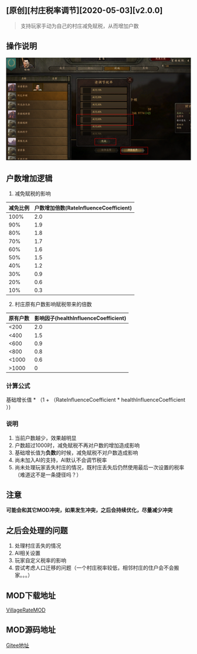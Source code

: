 ## [原创]\[村庄税率调节\][2020-05-03]\[v2.0.0\]

> 支持玩家手动为自己的村庄减免赋税，从而增加户数

## 操作说明

![操作说明](./_image/1.png)

## 户数增加逻辑

1. 减免赋税的影响

| 减免比例 | 户数增加倍数(RateInfluenceCoefficient) |
| -------- | -------------------------------------- |
| 100%     | 2.0                                    |
| 90%      | 1.9                                    |
| 80%      | 1.8                                    |
| 70%      | 1.7                                    |
| 60%      | 1.6                                    |
| 50%      | 1.5                                    |
| 40%      | 1.2                                    |
| 30%      | 0.9                                    |
| 20%      | 0.6                                    |
| 10%      | 0.3                                    |

2. 村庄原有户数影响赋税带来的倍数 

| 原有户数 | 影响因子(healthInfluenceCoefficient) |
| -------- | ------------------------------------ |
| <200     | 2.0                                  |
| <400     | 1.5                                  |
| <600     | 0.9                                  |
| <800     | 0.8                                  |
| <1000    | 0.6                                  |
| >1000    | 0                                    |

### 计算公式

基础增长值 * （1 + （RateInfluenceCoefficient * healthInfluenceCoefficient ）)

### 说明

1. 当前户数越少，效果越明显
2. 户数超过1000时，减免赋税不再对户数的增加造成影响
3. 基础增长值为**负数**的时候，减免赋税不对户数造成影响
4. 尚未加入AI的支持，AI默认不会调节税率
5. 尚未处理玩家丢失村庄的情况，既村庄丢失后仍然使用最后一次设置的税率（难道这不是一条捷径吗？）

## 注意

**可能会和其它MOD冲突，如果发生冲突，之后会持续优化，尽量减少冲突**

## 之后会处理的问题

1. 处理村庄丢失的情况
2. AI相关设置
3. 玩家自定义税率的影响
4. 尝试考虑人口迁移的问题（一个村庄税率较低，相邻村庄的住户会不会搬家。。。）



## MOD下载地址

[VillageRateMOD](https://gitee.com/wang_ya_nan/Bannerlord/releases/)

## MOD源码地址

[Gitee地址](https://gitee.com/wang_ya_nan/BannerlordMods/tree/master/VillageTaxRateMod/Source/VillageTaxRateMod)


